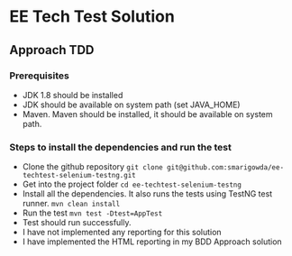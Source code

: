 # EE Tech Test Solution
## Approach TDD

### Prerequisites

- JDK 1.8 should be installed
- JDK should be available on system path (set JAVA_HOME)
- Maven. Maven should be installed, it should be available on system path.

### Steps to install the dependencies and run the test

- Clone the github repository
`git clone git@github.com:smarigowda/ee-techtest-selenium-testng.git`
- Get into the project folder
`cd ee-techtest-selenium-testng`
- Install all the dependencies. It also runs the tests using TestNG test runner.
`mvn clean install` 
- Run the test
`mvn test -Dtest=AppTest`
- Test should run successfully.
- I have not implemented any reporting for this solution
- I have implemented the HTML reporting in my BDD Approach solution